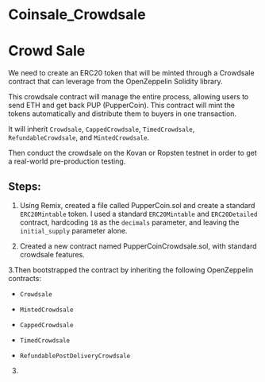 # Coinsale_Crowdsale


# Crowd Sale


We need to create an ERC20 token that will be minted through a Crowdsale contract that can leverage from the OpenZeppelin Solidity library.

This crowdsale contract will manage the entire process, allowing users to send ETH and get back PUP (PupperCoin). This contract will mint the tokens automatically and distribute them to buyers in one transaction.

It will inherit `Crowdsale`, `CappedCrowdsale`, `TimedCrowdsale`, `RefundableCrowdsale`, and `MintedCrowdsale`.

Then conduct the crowdsale on the Kovan or Ropsten testnet in order to get a real-world pre-production testing.

## Steps:

1. Using Remix, created a file called PupperCoin.sol and create a standard `ERC20Mintable` token. I used a standard `ERC20Mintable` and `ERC20Detailed` contract, hardcoding `18` as the `decimals` parameter, and leaving the `initial_supply` parameter alone.

2. Created a new contract named PupperCoinCrowdsale.sol, with standard crowdsale features.

3.Then bootstrapped the contract by inheriting the following OpenZeppelin contracts:
* `Crowdsale`

* `MintedCrowdsale`

* `CappedCrowdsale`

* `TimedCrowdsale`

* `RefundablePostDeliveryCrowdsale`

3. 

